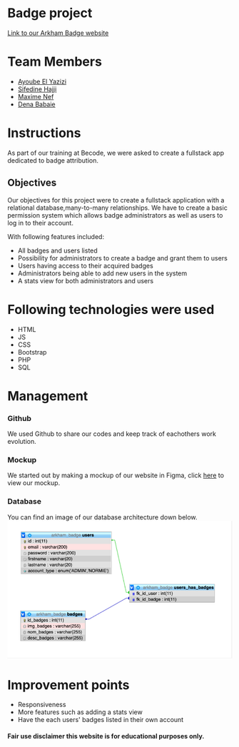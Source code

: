 # Badge project
[Link to our Arkham Badge website](https://sifedinehajji.go.yj.fr/)
# Team Members

- [Ayoube El Yazizi](https://github.com/ayoubelyazizi)
- [Sifedine Hajji](https://github.com/Sifedine-Hajji)
- [Maxime Nef](https://github.com/MaximeNef)
- [Dena Babaie](https://github.com/denababaie)

# Instructions

As part of our training at Becode, we were asked to create a fullstack app dedicated to badge attribution.

## Objectives

Our objectives for this project were to create a fullstack application with a relational database,many-to-many relationships.
We have to create a basic permission system which allows badge administrators as well as users to log in to their account.

With following features included:

- All badges and users listed
- Possibility for administrators to create a badge and grant them to users
- Users having access to their acquired badges
- Administrators being able to add new users in the system
- A stats view for both administrators and users

# Following technologies were used

* HTML
* JS
* CSS
* Bootstrap
* PHP
* SQL

# Management

### Github
We used Github to share our codes and keep track of eachothers work evolution.

### Mockup
We started out by making a mockup of our website in Figma, click [here](https://www.figma.com/proto/IkddLsjnkBUejtnmaTPa5n/Gaming-Arkham?node-id=4%3A688&scaling=scale-down) to view our mockup.

### Database
You can find an image of our database architecture down below.
![image](./assets/database.png)


# Improvement points
* Responsiveness
* More features such as adding a stats view
* Have the each users' badges listed in their own account


#### Fair use disclaimer this website is for educational purposes only.
